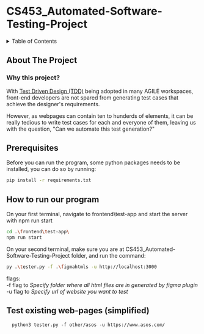 # CS453_Automated-Software-Testing-Project

<details>
  <summary>Table of Contents</summary>
  <ol>
    <li><a href="#about-the-project">About The Project</a></li>
  </ol>
</details>

<!-- ABOUT THE PROJECT -->
## About The Project
### Why this project?
With [Test Driven Design (TDD)](https://en.wikipedia.org/wiki/Test-driven_development) being adopted in many AGILE workspaces, front-end developers are not spared from generating test cases that achieve the designer's requirements.

However, as webpages can contain ten to hunderds of elements, it can be really tedious to write test cases for each and everyone of them, leaving us with the question, "Can we automate this test generation?"

<!-- Prerequisite -->
## Prerequisites
Before you can run the program, some python packages needs to be installed, you can do so by running:
  ```sh
  pip install -r requirements.txt
  ```

<!-- How to run our program -->
## How to run our program

On your first terminal, navigate to frontend\test-app and start the server with npm run start
  ```sh
  cd .\frontend\test-app\ 
  npm run start
  ```
On your second terminal, make sure you are at CS453_Automated-Software-Testing-Project folder, and run the command:
  ```sh
  py .\tester.py -f .\figmahtmls -u http://localhost:3000
  ```
  
  flags: <br />
  -f  flag to    _Specify folder where all html files are in generated by figma plugin_ <br/>
  -u  flag to    _Specify url of website you want to test_

## Test existing web-pages (simplified)

```
  python3 tester.py -f other/asos -u https://www.asos.com/
```